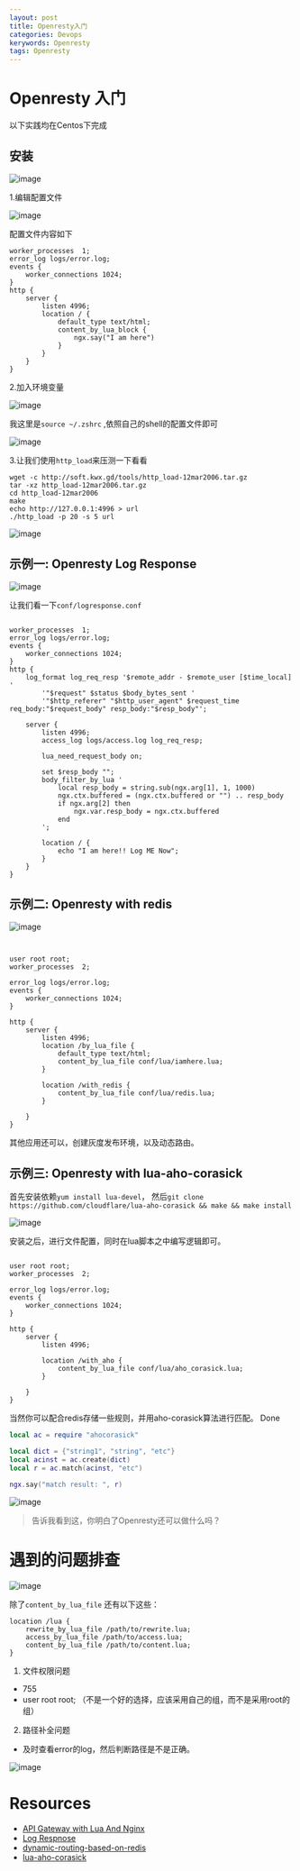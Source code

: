 ```yaml
---
layout: post
title: Openresty入门
categories: Devops
kerywords: Openresty 
tags: Openresty
---
```


# Openresty 入门

以下实践均在Centos下完成

## 安装

![image](https://img.iami.xyz/images/64002257-2781db80-caf9-11e9-80e6-60e7124d0318.png)

1.编辑配置文件

![image](https://img.iami.xyz/images/64002418-87788200-caf9-11e9-9c7d-ac60bcb4329f.png)

配置文件内容如下
```nginx
worker_processes  1;
error_log logs/error.log;
events {
    worker_connections 1024;
}
http {
    server {
        listen 4996;
        location / {
            default_type text/html;
            content_by_lua_block {
                ngx.say("I am here")
            }
        }
    }
}
```

2.加入环境变量

![image](https://img.iami.xyz/images/64002483-af67e580-caf9-11e9-9e1c-5ba1049e3f2f.png)

我这里是`source ~/.zshrc` ,依照自己的shell的配置文件即可

![image](https://img.iami.xyz/images/64002707-361cc280-cafa-11e9-8c25-916998626a09.png)


3.让我们使用`http_load`来压测一下看看

```shell
wget -c http://soft.kwx.gd/tools/http_load-12mar2006.tar.gz
tar -xz http_load-12mar2006.tar.gz
cd http_load-12mar2006
make
echo http://127.0.0.1:4996 > url
./http_load -p 20 -s 5 url
```

![image](https://img.iami.xyz/images/64003697-52216380-cafc-11e9-9361-b34f11a922a1.png)


## 示例一:  Openresty Log Response

![image](https://img.iami.xyz/images/64093843-57272280-cd49-11e9-8d1d-b1b6bb3acac2.png)

让我们看一下`conf/logresponse.conf`

```nginx

worker_processes  1;
error_log logs/error.log;
events {
    worker_connections 1024;
}
http {
    log_format log_req_resp '$remote_addr - $remote_user [$time_local] '
        '"$request" $status $body_bytes_sent '
        '"$http_referer" "$http_user_agent" $request_time req_body:"$request_body" resp_body:"$resp_body"';

    server {
        listen 4996;
        access_log logs/access.log log_req_resp;

        lua_need_request_body on;

        set $resp_body "";
        body_filter_by_lua '
            local resp_body = string.sub(ngx.arg[1], 1, 1000)
            ngx.ctx.buffered = (ngx.ctx.buffered or "") .. resp_body
            if ngx.arg[2] then
                ngx.var.resp_body = ngx.ctx.buffered
            end
        ';

        location / {
            echo "I am here!! Log ME Now";
        }
    }
}

```

## 示例二: Openresty with redis


![image](https://img.iami.xyz/images/64104220-5e5b2a00-cd63-11e9-9bdc-84aa9de647a0.png)




```nginx


user root root;
worker_processes  2;

error_log logs/error.log;
events {
    worker_connections 1024;
}

http {
    server {
        listen 4996;
        location /by_lua_file {
            default_type text/html;
            content_by_lua_file conf/lua/iamhere.lua;
        }

        location /with_redis {
            content_by_lua_file conf/lua/redis.lua;
        }

    }
}
```

其他应用还可以，创建灰度发布环境，以及动态路由。

## 示例三: Openresty with lua-aho-corasick

首先安装依赖`yum install lua-devel`， 然后`git clone https://github.com/cloudflare/lua-aho-corasick && make && make install`

![image](https://img.iami.xyz/images/64106368-91072180-cd67-11e9-8618-5a93261c8471.png)

安装之后，进行文件配置，同时在lua脚本之中编写逻辑即可。

```nginx

user root root;
worker_processes  2;

error_log logs/error.log;
events {
    worker_connections 1024;
}

http {
    server {
        listen 4996;

        location /with_aho {
            content_by_lua_file conf/lua/aho_corasick.lua;
        }

    }
}

```

当然你可以配合redis存储一些规则，并用aho-corasick算法进行匹配。 Done

```lua
local ac = require "ahocorasick"

local dict = {"string1", "string", "etc"}
local acinst = ac.create(dict)
local r = ac.match(acinst, "etc")

ngx.say("match result: ", r)

```

![image](https://img.iami.xyz/images/64106991-ebed4880-cd68-11e9-90da-252a3d7c8ef0.png)

> 告诉我看到这，你明白了Openresty还可以做什么吗？


# 遇到的问题排查

![image](https://img.iami.xyz/images/64088187-d3147100-cd2f-11e9-93a6-6e82a2b1d079.png)

除了`content_by_lua_file` 还有以下这些：

```nginx
location /lua {
    rewrite_by_lua_file /path/to/rewrite.lua;
    access_by_lua_file /path/to/access.lua;
    content_by_lua_file /path/to/content.lua;
}

```

1. 文件权限问题 

* 755
* user root root; （不是一个好的选择，应该采用自己的组，而不是采用root的组）

2. 路径补全问题

* 及时查看error的log，然后判断路径是不是正确。

![image](https://img.iami.xyz/images/64088127-8fba0280-cd2f-11e9-8e4b-3ff9307d87b1.png)


# Resources

* [API Gateway with Lua And Nginx](https://yos.io/2016/01/28/building-an-api-gateway-with-lua-and-nginx/)
* [Log Respnose](https://serverfault.com/questions/361556/is-it-possible-to-log-the-response-data-in-nginx-access-log)
* [dynamic-routing-based-on-redis](https://openresty.org/en/dynamic-routing-based-on-redis.html)
* [lua-aho-corasick](https://github.com/cloudflare/lua-aho-corasick)
